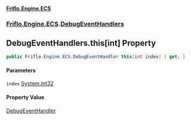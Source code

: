 #### [Friflo.Engine.ECS](index.md 'index')
### [Friflo.Engine.ECS](Friflo.Engine.ECS.md 'Friflo.Engine.ECS').[DebugEventHandlers](DebugEventHandlers.md 'Friflo.Engine.ECS.DebugEventHandlers')

## DebugEventHandlers.this[int] Property

```csharp
public Friflo.Engine.ECS.DebugEventHandler this[int index] { get; }
```
#### Parameters

<a name='Friflo.Engine.ECS.DebugEventHandlers.this[int].index'></a>

`index` [System.Int32](https://docs.microsoft.com/en-us/dotnet/api/System.Int32 'System.Int32')

#### Property Value
[DebugEventHandler](DebugEventHandler.md 'Friflo.Engine.ECS.DebugEventHandler')